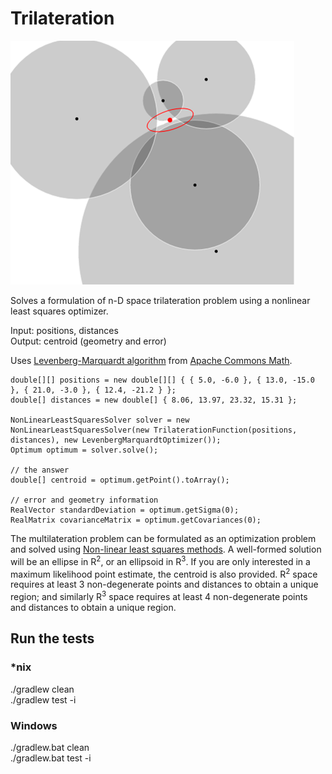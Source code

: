 # Trilateration

![alt text](Trilateration.png)

Solves a formulation of n-D space trilateration problem using a nonlinear least squares optimizer.

Input: positions, distances  
Output: centroid (geometry and error)  

Uses [Levenberg-Marquardt algorithm](http://en.wikipedia.org/wiki/Levenberg%E2%80%93Marquardt_algorithm) from [Apache Commons Math](http://commons.apache.org/proper/commons-math/).


    double[][] positions = new double[][] { { 5.0, -6.0 }, { 13.0, -15.0 }, { 21.0, -3.0 }, { 12.4, -21.2 } };
    double[] distances = new double[] { 8.06, 13.97, 23.32, 15.31 };

    NonLinearLeastSquaresSolver solver = new NonLinearLeastSquaresSolver(new TrilaterationFunction(positions, distances), new LevenbergMarquardtOptimizer());
    Optimum optimum = solver.solve();

    // the answer
    double[] centroid = optimum.getPoint().toArray();

    // error and geometry information
   	RealVector standardDeviation = optimum.getSigma(0);
   	RealMatrix covarianceMatrix = optimum.getCovariances(0);


The multilateration problem can be formulated as an optimization problem and solved using [Non-linear least squares methods](https://en.wikipedia.org/wiki/Non-linear_least_squares).  A well-formed solution will be an ellipse in R<sup>2</sup>, or an ellipsoid in R<sup>3</sup>.  If you are only interested in a maximum likelihood point estimate, the centroid is also provided.  R<sup>2</sup> space requires at least 3 non-degenerate points and distances to obtain a unique region; and similarly R<sup>3</sup> space requires at least 4 non-degenerate points and distances to obtain a unique region.


## Run the tests

### *nix

./gradlew clean  
./gradlew test -i

### Windows
./gradlew.bat clean  
./gradlew.bat test -i
